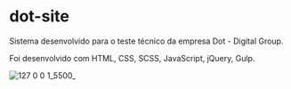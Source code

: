 # dot-site

Sistema desenvolvido para o teste técnico da empresa Dot - Digital Group.

Foi desenvolvido com HTML, CSS, SCSS, JavaScript, jQuery, Gulp.

![127 0 0 1_5500_](https://user-images.githubusercontent.com/48355612/202326045-415ba3d8-a236-4c7a-9458-d5e6e48f6496.png)
